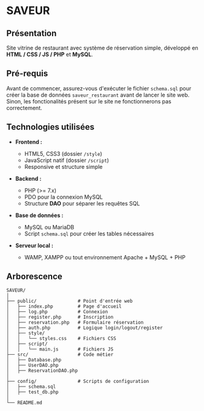 ﻿# SAVEUR

## Présentation

Site vitrine de restaurant avec système de réservation simple, développé en **HTML / CSS / JS / PHP** et **MySQL**.  

## Pré-requis

Avant de commencer, assurez-vous d'exécuter le fichier `schema.sql` pour créer la base de données `saveur_restaurant` avant de lancer le site web. Sinon, les fonctionalités présent sur le site ne fonctionnerons pas correctement.

## Technologies utilisées

- **Frontend :**
  - HTML5, CSS3 (dossier `/style`)
  - JavaScript natif (dossier `/script`)
  - Responsive et structure simple

- **Backend :**
  - PHP (>= 7.x)
  - PDO pour la connexion MySQL
  - Structure **DAO** pour séparer les requêtes SQL

- **Base de données :**
  - MySQL ou MariaDB
  - Script `schema.sql` pour créer les tables nécessaires

- **Serveur local :**
  - WAMP, XAMPP ou tout environnement Apache + MySQL + PHP

## Arborescence

```plaintext
SAVEUR/
│
├── public/               # Point d'entrée web
│   ├── index.php         # Page d'accueil
│   ├── log.php           # Connexion
│   ├── register.php      # Inscription
│   ├── reservation.php   # Formulaire réservation
│   ├── auth.php          # Logique login/logout/register
│   ├── style/
│   │   └── styles.css    # Fichiers CSS
│   ├── script/
│   │   └── main.js       # Fichiers JS
├── src/                  # Code métier
│   ├── Database.php
│   ├── UserDAO.php
│   ├── ReservationDAO.php
│
├── config/               # Scripts de configuration
│   ├── schema.sql
│   ├── test_db.php
│
└── README.md

